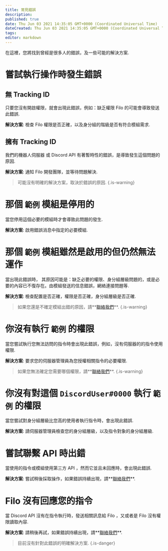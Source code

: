 ```yaml
---
title: 常見錯誤
description:
published: true
date: Thu Jun 03 2021 14:35:05 GMT+0000 (Coordinated Universal Time)
dateCreated: Thu Jun 03 2021 14:35:05 GMT+0000 (Coordinated Universal Time)
tags:
editor: markdown
---
```


在這裡，您將找到曾經是很多人的錯誤，及一些可能的解決方案.

# 嘗試執行操作時發生錯誤

## 無 Tracking ID

只要您沒有開啟權限，就會出現此錯誤，例如：缺乏權限 Filo 的可能會導致發送此錯誤.

**解決方案**: 檢查 Filo 權限是否正確，以及身分組的階級是否有符合模組需求.

## 擁有 Tracking ID

我們的機器人伺服器 或 Discord API 有著暫時性的錯誤，是導致發生這個問題的原因.

**解決方案**: 通知 Filo 開發團隊，並等待問題解決.

> 可能沒有明確的解決方案，取決於錯誤的原因.
{.is-warning}

# 那個 ``範例`` 模組是停用的

當您停用這個必要的模組時才會導致此問題的發生.

**解決方案**: 啟用錯誤消息中指定的必要模組.

# 那個 ``範例`` 模組雖然是啟用的但仍然無法運作

當出現此錯誤時， 其原因可能是：缺乏必要的權限、身分組層級問題的，或是必要的內容已不復存在。由模組發送的信息錯誤，網絡連接問題等.

**解決方案**: 檢查配置是否正確，權限是否正確，身分組層級是否正確.

> 如果您還是不確定模組出錯的原因，請**[聯絡我們](https://filobot.xyz/discord)**.
{.is-warning}

# 你沒有執行 ``範例`` 的權限

當您嘗試執行您無法訪問的指令時會出現此錯誤，例如，沒有伺服器的的指令使用權限.

**解決方案**: 要求您的伺服器管理員為您授權相關指令的必要權限.

> 如果您無法確定您需要哪個權限，請**[聯絡我們](https://filobot.xyz/discord)**.
{.is-warning}

# 你沒有對這個 ``DiscordUser#0000`` 執行 ``範例`` 的權限

當您嘗試對身分組層級比您高的使用者執行指令時，會出現此錯誤.

**解決方案**: 請伺服器管理員檢查您的身分組層級，以及指令對象的身分組層級.

# 嘗試聯繫 API 時出錯

當使用的指令或模組使用第三方 API ，然而它並且未回應時，會出現此錯誤.

**解決方案**: 嘗試稍後採取操作，如果錯誤持續出現，請**[聯絡我們](https://filobot.xyz/discord)**.

# Filo 沒有回應您的指令

當 Discord API 沒有在指令執行時，發送相關訊息給 Filo ，又或者是 Filo 沒有權限讀取內容.

**解決方案**: 請稍後再試，如果錯誤持續出現，請**[聯絡我們](https://filobot.xyz/discord)**.

> 目前沒有針對此錯誤的明確解決方案.
{.is-danger}
